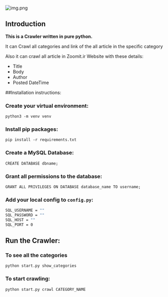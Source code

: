
![img.png](img.png)

## Introduction
**This is a Crawler written in pure python.**

It can Crawl all categories and link of the all article in the specific category

Also it can crawl all article in Zoomit.ir Website with these details:
- Title
- Body
- Author
- Posted DateTime


##Installation instructions:

### Create your virtual environment:
```
python3 -m venv venv
```

### Install pip packages:
```
pip install -r requirements.txt
```

### Create a MySQL Database:

```
CREATE DATABASE dbname;
```

### Grant all permissions to the database:

```
GRANT ALL PRIVILEGES ON DATABASE database_name TO username;
```

### Add your local config to ```config.py```:
```bash
SQL_USERNAME = ""
SQL_PASSWORD = ""
SQL_HOST = ""
SQL_PORT = 0
```

## Run the Crawler:

### To see all the categories
```
python start.py show_categories
```

### To start crawling:
```
python start.py crawl CATEGORY_NAME
```
